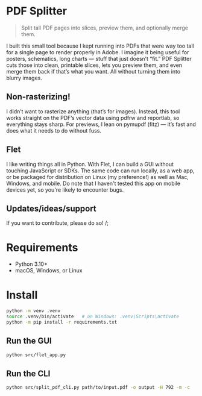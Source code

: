 
# PDF Splitter

> Split tall PDF pages into slices, preview them, and optionally merge them.

I built this small tool because I kept running into PDFs that were way too tall for a single page to render properly in Adobe. I imagine it being useful for posters, schematics, long charts — stuff that just doesn’t “fit.” PDF Splitter cuts those into clean, printable slices, lets you preview them, and even merge them back if that’s what you want. All without turning them into blurry images.

## Non-rasterizing!

I didn’t want to rasterize anything (that’s for images). Instead, this tool works straight on the PDF’s vector data using pdfrw and reportlab, so everything stays sharp. For previews, I lean on pymupdf (fitz) — it’s fast and does what it needs to do without fuss.

## Flet

I like writing things all in Python. With Flet, I can build a GUI without touching JavaScript or SDKs. The same code can run locally, as a web app, or be packaged for distribution on Linux (my preference!) as well as Mac, Windows, and mobile. Do note that I haven't tested this app on mobile devices yet, so you're likely to encounter bugs.

## Updates/ideas/support
If you want to contribute, please do so! /;

# Requirements
- Python 3.10+
- macOS, Windows, or Linux

# Install
```bash
python -m venv .venv
source .venv/bin/activate   # on Windows: .venv\Scripts\activate
python -m pip install -r requirements.txt
````

## Run the GUI

```bash
python src/flet_app.py
```

## Run the CLI

```bash
python src/split_pdf_cli.py path/to/input.pdf -o output -H 792 -m -c
```
